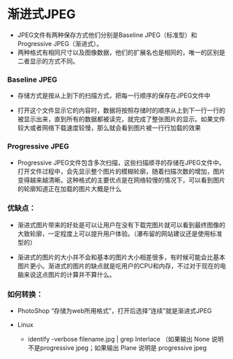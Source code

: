 # 渐进式JPEG
- JPEG文件有两种保存方式他们分别是Baseline JPEG（标准型）和Progressive JPEG（渐进式）。
- 两种格式有相同尺寸以及图像数据，他们的扩展名也是相同的，唯一的区别是二者显示的方式不同。



### Baseline JPEG
- 存储方式是按从上到下的扫描方式，把每一行顺序的保存在JPEG文件中

- 打开这个文件显示它的内容时，数据将按照存储时的顺序从上到下一行一行的被显示出来，直到所有的数据都被读完，就完成了整张图片的显示。如果文件较大或者网络下载速度较慢，那么就会看到图片被一行行加载的效果


### Progressive JPEG
- Progressive JPEG文件包含多次扫描，这些扫描顺寻的存储在JPEG文件中。打开文件过程中，会先显示整个图片的模糊轮廓，随着扫描次数的增加，图片变得越来越清晰。这种格式的主要优点是在网络较慢的情况下，可以看到图片的轮廓知道正在加载的图片大概是什么

### 优缺点：
- 渐进式图片带来的好处是可以让用户在没有下载完图片就可以看到最终图像的大致轮廓，一定程度上可以提升用户体验。（瀑布留的网站建议还是使用标准型的）

- 渐进式的图片的大小并不会和基本的图片大小相差很多，有时候可能会比基本图片更小。渐进式的图片的缺点就是吃用户的CPU和内存，不过对于现在的电脑来说这点图片的计算并不算什么。



### 如何转换：
- PhotoShop “存储为web所用格式”，打开后选择“连续”就是渐进式JPEG

- Linux
  - identify -verbose filename.jpg | grep Interlace  （如果输出 None 说明不是progressive jpeg；如果输出 Plane 说明是 progressive jpeg
